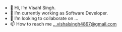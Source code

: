 - 👋 Hi, I’m Visahl Singh.
- 🌱 I’m currently working as Software Developer.
- 💞️ I’m looking to collaborate on ...
- 📫 How to reach me ...vishalsingh4897@gmail.com

<!---
vishal4897/vishal4897 is a ✨ special ✨ repository because its `README.md` (this file) appears on your GitHub profile.
You can click the Preview link to take a look at your changes.
--->
